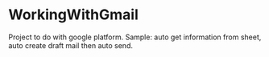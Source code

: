 # WorkingWithGmail
Project to do with google platform. Sample: auto get information from sheet, auto create draft mail then auto send.
